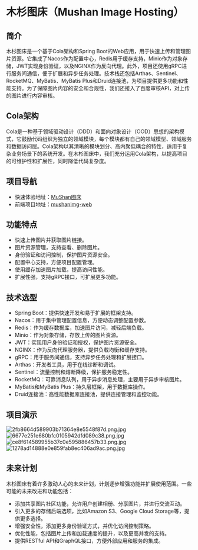 # 木杉图床（Mushan Image Hosting）

## 简介

木杉图床是一个基于Cola架构和Spring Boot的Web应用，用于快速上传和管理图片资源。它集成了Nacos作为配置中心，Redis用于缓存支持，Minio作为对象存储，JWT实现身份验证，以及NGINX作为反向代理。此外，项目还使用gRPC进行服务间通信，便于扩展和异步任务处理。技术栈还包括Arthas、Sentinel、RocketMQ、MyBatis、MyBatis Plus和Druid连接池，为项目提供更多功能和性能支持。为了保障图片内容的安全和合规性，我们还接入了百度审核API，对上传的图片进行内容审核。

## Cola架构

Cola是一种基于领域驱动设计（DDD）和面向对象设计（OOD）思想的架构模式，它鼓励代码组织为独立的领域模块，每个模块都有自己的领域模型、领域服务和数据访问层。Cola架构以其清晰的模块划分、高内聚低耦合的特性，适用于复杂业务场景下的系统开发。在木杉图床中，我们充分运用Cola架构，以提高项目的可维护性和扩展性，同时降低代码复杂度。

## 项目导航
- 快速体验地址：[MuShan图床](http://mushanimg.top)
- 前端项目地址：[mushanimg-web](https://github.com/mushan25/mushanimg-web)

## 功能特点

- 快速上传图片并获取图片链接。
- 图片资源管理，支持查看、删除图片。
- 身份验证和访问控制，保护图片资源安全。
- 配置中心支持，方便项目配置管理。
- 使用缓存加速图片加载，提高访问性能。
- 扩展性强，支持gRPC接口，可扩展更多功能。

## 技术选型

- Spring Boot：提供快速开发和易于扩展的框架支持。
- Nacos：用于集中管理配置信息，方便动态调整配置参数。
- Redis：作为缓存数据库，加速图片访问，减轻后端负载。
- Minio：作为对象存储，存放上传的图片资源。
- JWT：实现用户身份验证和授权，保护图片资源安全。
- NGINX：作为反向代理服务器，提供负载均衡和缓存支持。
- gRPC：用于服务间通信，支持异步任务处理和扩展接口。
- Arthas：开发者工具，用于在线诊断和调试。
- Sentinel：流量控制和熔断降级，保护服务稳定性。
- RocketMQ：可靠消息队列，用于异步消息处理，主要用于异步审核图片。
- MyBatis和MyBatis Plus：持久层框架，用于数据库操作。
- Druid连接池：高性能数据库连接池，提供连接管理和监控功能。

## 项目演示
![2fb8664d589903b71364e8e5548f87d.png.jpg](http://119.3.171.130:9000/img/admin/2023/07/28/fa769627af97a71ff7002560e69363e0.png)
![6677e251e680bfc0105942dfd089c38.png.jpg](http://119.3.171.130:9000/img/admin/2023/07/28/1ae24107104c9a846e7bebfa1041d51d.png)
![ce8f614589955b37c0e595886457b33.png.jpg](http://119.3.171.130:9000/img/admin/2023/07/28/11fc68e67ba31db1e876ee6ced978df0.png)
![1278ad14888e0e859fab8ec406ad9ac.png.jpg](http://119.3.171.130:9000/img/admin/2023/07/28/b192f7d907b4ed3c8aef7b6020ef9cc3.png)

## 未来计划

木杉图床有着许多激动人心的未来计划，计划逐步增强功能并扩展使用范围。一些可能的未来改进和功能包括：
- 添加共享图片社区功能，允许用户创建相册、分享图片，并进行交流互动。
- 引入更多的存储后端选项，比如Amazon S3、Google Cloud Storage等，提供更多选择。
- 增强安全性，添加更多身份验证方式，并优化访问控制策略。
- 优化性能，包括图片上传和加载速度的提升，以及更高并发的支持。
- 提供RESTful API和GraphQL接口，方便外部应用和服务的集成。